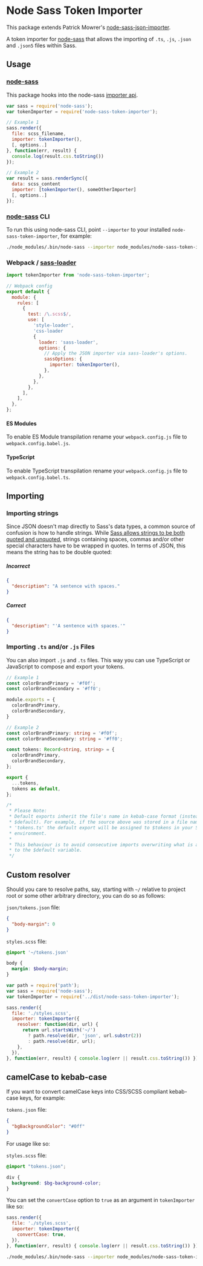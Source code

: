 # Node Sass Token Importer

This package extends Patrick Mowrer's [node-sass-json-importer](https://github.com/pmowrer/node-sass-json-importer).

A token importer for [node-sass](https://github.com/sass/node-sass) that allows the importing of `.ts`, `.js`, `.json` and `.json5` files within Sass.

## Usage
### [node-sass](https://github.com/sass/node-sass)
This package hooks into the node-sass [importer api](https://github.com/sass/node-sass#importer--v200---experimental).

```javascript
var sass = require('node-sass');
var tokenImporter = require('node-sass-token-importer');

// Example 1
sass.render({
  file: scss_filename,
  importer: tokenImporter(),
  [, options..]
}, function(err, result) {
  console.log(result.css.toString())
});

// Example 2
var result = sass.renderSync({
  data: scss_content
  importer: [tokenImporter(), someOtherImporter]
  [, options..]
});
```

### [node-sass](https://github.com/sass/node-sass) CLI

To run this using node-sass CLI, point `--importer` to your installed `node-sass-token-importer`, for example:

```sh
./node_modules/.bin/node-sass --importer node_modules/node-sass-token-importer/dist/cli.js --recursive ./src --output ./dist
```

### Webpack / [sass-loader](https://github.com/jtangelder/sass-loader)

```javascript
import tokenImporter from 'node-sass-token-importer';

// Webpack config
export default {
  module: {
    rules: [
      {
        test: /\.scss$/,
        use: [
          'style-loader',
          'css-loader
          {
            loader: 'sass-loader',
            options: {
              // Apply the JSON importer via sass-loader's options.
              sassOptions: {
                importer: tokenImporter(),
              },
            },
          },
        },
      ],
    ],
  },
};
```

#### ES Modules
To enable ES Module transpilation rename your `webpack.config.js` file to `webpack.config.babel.js`.

#### TypeScript
To enable TypeScript transpilation rename your `webpack.config.js` file to `webpack.config.babel.ts`.

## Importing

### Importing strings
Since JSON doesn't map directly to Sass's data types, a common source of confusion is how to handle strings. While [Sass allows strings to be both quoted and unquoted](http://sass-lang.com/documentation/file.SASS_REFERENCE.html#sass-script-strings), strings containing spaces, commas and/or other special characters have to be wrapped in quotes. In terms of JSON, this means the string has to be double quoted:

##### Incorrect
```json
{
  "description": "A sentence with spaces."
}
```

##### Correct
```json
{
  "description": "'A sentence with spaces.'"
}
```

### Importing `.ts` and/or `.js` Files

You can also import `.js` and `.ts` files. This way you can use TypeScript or JavaScript to compose and export your tokens.

```javascript
// Example 1
const colorBrandPrimary = '#f0f';
const colorBrandSecondary = '#ff0';

module.exports = {
  colorBrandPrimary,
  colorBrandSecondary,
}
```

```typescript
// Example 2
const colorBrandPrimary: string = '#f0f';
const colorBrandSecondary: string = '#ff0';

const tokens: Record<string, string> = {
  colorBrandPrimary,
  colorBrandSecondary,
};

export {
  ...tokens,
  tokens as default,
};

/*
 * Please Note:
 * Default exports inherit the file's name in kebab-case format (instead of
 * $default). For example, if the source above was stored in a file named
 * 'tokens.ts' the default export will be assigned to $tokens in your Sass
 * environment.
 *
 * This behaviour is to avoid consecutive imports overwriting what is assigned
 * to the $default variable.
 */
```

## Custom resolver

Should you care to resolve paths, say, starting with `~/` relative to project root or some other arbitrary directory, you can do so as follows:

`json/tokens.json` file:

```json
{
  "body-margin": 0
}
```

`styles.scss` file:

```scss
@import '~/tokens.json'

body {
  margin: $body-margin;
}
```

```js
var path = require('path');
var sass = require('node-sass');
var tokenImporter = require('../dist/node-sass-token-importer');

sass.render({
  file: './styles.scss',
  importer: tokenImporter({
    resolver: function(dir, url) {
      return url.startsWith('~/')
        ? path.resolve(dir, 'json', url.substr(2))
        : path.resolve(dir, url);
    },
  }),
}, function(err, result) { console.log(err || result.css.toString()) });
```

## camelCase to kebab-case

If you want to convert camelCase keys into CSS/SCSS compliant kebab-case keys, for example:

`tokens.json` file:

```json
{
  "bgBackgroundColor": "#0ff"
}
```

For usage like so:

`styles.scss` file:

```scss
@import "tokens.json";

div {
  background: $bg-background-color;
}
```

You can set the `convertCase` option to `true` as an argument in `tokenImporter` like so:

```javascript
sass.render({
  file: './styles.scss',
  importer: tokenImporter({
    convertCase: true,
  }),
}, function(err, result) { console.log(err || result.css.toString()) });
```

```sh
./node_modules/.bin/node-sass --importer node_modules/node-sass-token-importer/dist/cli.js --convertCase --recursive ./src --output ./dist
```